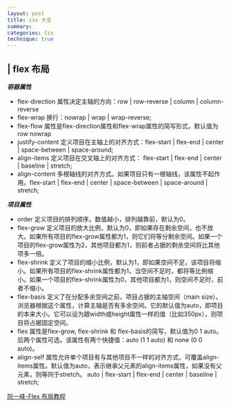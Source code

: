 ```yaml
---
layout: post
title: css 大全
summary:
categories: Css
technique: true
---
```


## | flex 布局

***容器属性***

- flex-direction 属性决定主轴的方向：row | row-reverse | column | column-reverse
- flex-wrap 换行：nowrap | wrap | wrap-reverse;
- flex-flow 属性是flex-direction属性和flex-wrap属性的简写形式，默认值为row nowrap
- justify-content 定义项目在主轴上的对齐方式：flex-start | flex-end | center | space-between | space-around;
- align-items 定义项目在交叉轴上的对齐方式： flex-start | flex-end | center | baseline | stretch;
- align-content 多根轴线的对齐方式。如果项目只有一根轴线，该属性不起作用。flex-start | flex-end | center | space-between | space-around | stretch;

***项目属性***

- order 定义项目的排列顺序。数值越小，排列越靠前，默认为0。
- flex-grow 定义项目的放大比例，默认为0，即如果存在剩余空间，也不放大。如果所有项目的flex-grow属性都为1，则它们将等分剩余空间。如果一个项目的flex-grow属性为2，其他项目都为1，则前者占据的剩余空间将比其他项多一倍。
- flex-shrink 定义了项目的缩小比例，默认为1，即如果空间不足，该项目将缩小。如果所有项目的flex-shrink属性都为1，当空间不足时，都将等比例缩小。如果一个项目的flex-shrink属性为0，其他项目都为1，则空间不足时，前者不缩小。
- flex-basis 定义了在分配多余空间之前，项目占据的主轴空间（main size）。浏览器根据这个属性，计算主轴是否有多余空间。它的默认值为auto，即项目的本来大小。它可以设为跟width或height属性一样的值（比如350px），则项目将占据固定空间。
- flex 属性是flex-grow, flex-shrink 和 flex-basis的简写，默认值为0 1 auto。后两个属性可选。该属性有两个快捷值：auto (1 1 auto) 和 none (0 0 auto)。
- align-self 属性允许单个项目有与其他项目不一样的对齐方式，可覆盖align-items属性。默认值为auto，表示继承父元素的align-items属性，如果没有父元素，则等同于stretch。 auto | flex-start | flex-end | center | baseline | stretch;

[阮一峰-Flex 布局教程](http://www.ruanyifeng.com/blog/2015/07/flex-grammar.html)
